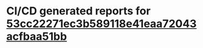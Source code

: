 # CI/CD generated reports for [53cc22271ec3b589118e41eaa72043acfbaa51bb](https://github.com/hydephp/develop/commit/53cc22271ec3b589118e41eaa72043acfbaa51bb)
